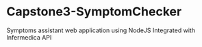 # Capstone3-SymptomChecker
Symptoms assistant web application using NodeJS Integrated with Infermedica API  
